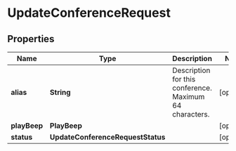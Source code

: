 

# UpdateConferenceRequest


## Properties

Name | Type | Description | Notes
------------ | ------------- | ------------- | -------------
**alias** | **String** | Description for this conference. Maximum 64 characters. |  [optional]
**playBeep** | **PlayBeep** |  |  [optional]
**status** | **UpdateConferenceRequestStatus** |  |  [optional]



